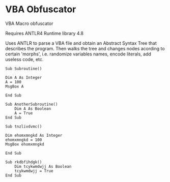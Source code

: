 # VBA Obfuscator
VBA Macro obfuscator

Requires ANTLR4 Runtime library 4.8

Uses ANTLR to parse a VBA file and obtain an Abstract Syntax Tree that describes the program. Then walks the tree and changes nodes acording to certain 'morphs', i.e. randomize variables names, encode literals, add useless code, etc.

```
Sub Subroutine()

Dim A As Integer
A = 100
MsgBox A

End Sub

Sub AnotherSubroutine()
    Dim A As Boolean
    A = True
End Sub
```
```
Sub tnzlivdvmc()

Dim ehomxmngkd As Integer
ehomxmngkd = 100
MsgBox ehomxmngkd

End Sub

Sub rkdbfihdgk()
    Dim tcykwmdwjj As Boolean
    tcykwmdwjj = True
End Sub
```
